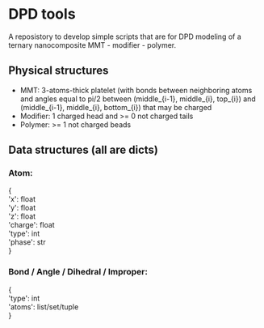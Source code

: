 # DPD tools

A reposistory to develop simple scripts that are for DPD modeling of a ternary 
nanocomposite MMT - modifier - polymer.


## Physical structures

* MMT: 3-atoms-thick platelet (with bonds between neighboring atoms and angles
equal to pi/2 between (middle_{i-1}, middle_{i}, top_{i}) and 
(middle_{i-1}, middle_{i}, bottom_{i}) that may be charged
* Modifier: 1 charged head and >= 0 not charged tails
* Polymer: >= 1 not charged beads


## Data structures (all are dicts)


### Atom:

{<br>
    'x':      float<br>
    'y':      float<br>
    'z':      float<br>
    'charge': float<br>
    'type':   int<br>
    'phase':  str<br>
}


### Bond / Angle / Dihedral / Improper:

{<br>
    'type':  int<br>
    'atoms': list/set/tuple<br>
}
